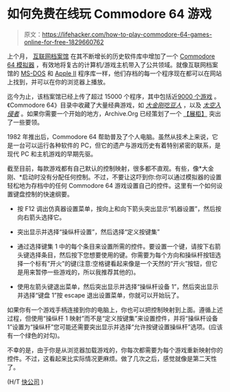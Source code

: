# 如何免费在线玩 Commodore 64 游戏

> 原文：<https://lifehacker.com/how-to-play-commodore-64-games-online-for-free-1829660762>

上个月， [互联网档案馆](https://archive.org/about/) 在其不断增长的历史软件库中增加了一个 [Commodore 64 模拟器](https://archive.org/details/softwarelibrary_c64) ，有效地将复古的计算机/游戏主机带入了公共领域。就像互联网档案馆的 [MS-DOS](https://archive.org/details/softwarelibrary_msdos) 和 [Apple II](https://archive.org/details/softwarelibrary_apple) 程序库一样，他们存档的每一个程序现在都可以在网站上找到，并可以在你的浏览器上播放。



迄今为止，该档案馆已经上传了超过 15000 个程序，其中包括近[9000 个游戏](https://archive.org/details/softwarelibrary_c64_games) 。《Commodore 64》目录中收藏了大量经典游戏，如 [*大金刚*](https://archive.org/details/Donkey_Kong_1983_Nintendo)[*吃豆人*](https://archive.org/details/d64_Ms._Pac-Man_1984_Atari) ，以及 [*太空入侵者*](https://archive.org/details/d64_Space_Invaders_1983_Keypunch_Software) 。如果你需要一个开始的地方，Archive.Org 已经策划了一个 [【展柜】](https://archive.org/details/softwarelibrary_c64_showcase) 突出了一些要领。

1982 年推出后，Commodore 64 帮助普及了个人电脑。虽然从技术上来说，它是一台可以运行各种软件的 PC，但它的遗产与游戏历史有着特别紧密的联系，是现代 PC 和主机游戏的早期先驱。

截至目前，每款游戏都有自己默认的控制映射，很多都不直观。有些，像*大金刚、*启动时没有分配任何控制。不过，不要让这吓到你:你可以通过模拟器的设置轻松地为存档中的任何 Commodore 64 游戏设置自己的控件。这里有一个如何设置键盘控制的快速纲要。

*   按 F12 调出仿真器设置菜单，按向上和向下箭头突出显示“机器设置”，然后按向右箭头选择它。

*   突出显示并选择“操纵杆设置”，然后选择“定义按键集”

*   通过选择键集 1 中的每个条目来设置所需的控件。要设置一个键，请按下右箭头键选择条目，然后按下您想要使用的键。你需要为每个方向和操纵杆按钮选择一个标有“开火”的键(注意:空格键看起来像是一个天然的“开火”按钮，但它是用来暂停一些游戏的，所以我推荐其他的)。

*   使用左箭头键退出菜单，然后突出显示并选择“操纵杆设备 1”，然后突出显示并选择“键盘 1”按 escape 退出设置菜单，你就可以开始玩了。

如果你有一个游戏手柄连接到你的电脑上，你也可以把控制映射到上面。遵循上述过程，但使用“操纵杆 1 映射”而不是“定义按键集”来设置控件，并将“操纵杆设备 1”设置为“操纵杆”您可能还需要突出显示并选择“允许按键设置操纵杆”选项。(应该有一个绿色的对勾)。

不幸的是，由于你是从浏览器加载游戏的，你每次都需要为每个游戏重新映射你的控件。不过，这看起来比实际情况更麻烦。做了几次之后，感觉就像是第二天性了。

(H/T [快公司](https://www.fastcompany.com/90247204/the-internet-archive-wants-to-help-you-play-your-favorite-commodore-64-games) )